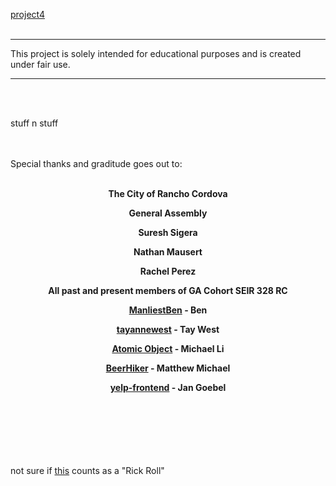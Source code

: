[project4](https://seir-project-04.herokuapp.com/)
<br></br>
<hr></hr>

This project is solely intended for educational purposes and is created under fair use.

<hr></hr>
<br></br>

<p>stuff n stuff</p>

<br></br>
Special thanks and graditude goes out to:
<br></br>
<center>

<strong>The City of Rancho Cordova</strong>

<strong>General Assembly</strong>

<strong>Suresh Sigera</strong>

<strong>Nathan Mausert</strong>

<strong>Rachel Perez</strong>

<strong>All past and present members of GA Cohort SEIR 328 RC</strong>

<strong>[ManliestBen](https://github.com/ManliestBen/ManliestBen) - Ben</strong>

<strong>[tayannewest](https://github.com/tayannewest/tayannewest) - Tay West</strong>

<strong>[Atomic Object](https://spin.atomicobject.com/2022/01/31/yelp-api-react-native-app/) - Michael Li</strong>

<strong>[BeerHiker](https://github.com/matthewemichael/BeerHiker) - Matthew Michael</strong>

<strong>[yelp-frontend](https://github.com/productioncoder/yelp-frontend) - Jan Goebel</strong>

</center>

<br></br>
<br></br>
<br></br>
not sure if [this](https://youtu.be/qPJuzB8CL8o) counts as a "Rick Roll"
<br></br>